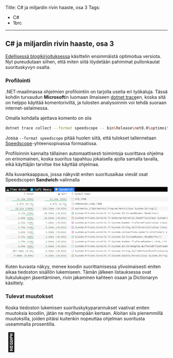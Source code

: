 Title: C# ja miljardin rivin haaste, osa 3
Tags: 
  - C#
  - 1brc
---

## C# ja miljardin rivin haaste, osa 3

[Edellisessä blogikirjoituksessa](/posts/CSharp_ja_1brc_osa_2.html) käsittelin ensimmäistä optimoitua versiota. Nyt pureudutaan siihen, että miten siitä löydetään pahimmat pullonkaulat suorituskyvyn osalta.

### Profilointi

.NET-maailmassa ohjelmien profilointiin on tarjolla useita eri työkaluja. Tässä kohdin turvaudun **Microsoft**in luomaan ilmaiseen [dotnet trace](https://www.nuget.org/packages/dotnet-trace)en, koska sitä on helppo käyttää komentoriviltä, ja tulosten analysoinnin voi tehdä suoraan internet-selaimessa.

Omalla kohdalla ajettava komento on siis
```bash
dotnet trace collect --format speedscope -- bin\Release\net8.0\optimoitu_1.exe ..\generointi\measurements.txt
```

Jossa `--format speedscope` pitää huolen siitä, että tulokset tallennetaan [Speedscope](https://www.speedscope.app/)-yhteensopivassa formaatissa.

Profiloinnin kannalta tällainen automaattisesti toimintoja suorittava ohjelma on erinomainen, koska suoritus tapahtuu jokaisella ajolla samalla tavalla, eikä käyttäjän tarvitse itse käyttää ohjelmaa.

Alla kuvankaappaus, jossa näkyvät eniten suoritusaikaa vievät osat Speedscopen **Sandwich**-valinnalla

![Settings Identity](../images/csharp_1brc_speedscope_01.png)

Kuten kuvasta näkyy, menee koodin suorittamisessa ylivoimaisesti eniten aikaa tiedoston sisällön lukemiseen. Tämän jälkeen listauksessa ovat liukulukujen jäsentäminen, rivin jakaminen kahteen osaan ja Dictionaryn käsittely.

### Tulevat muutokset

Koska tiedoston lukemisen suorituskykyparannukset vaativat eniten muutoksia koodiin, jätän ne myöhempään kertaan. Aloitan siis pienemmillä muutoksilla, joiden pitäisi kuitenkin nopeuttaa ohjelman suoritusta useammalla prosentilla.

<span style="font-size:4em;">📝</span>